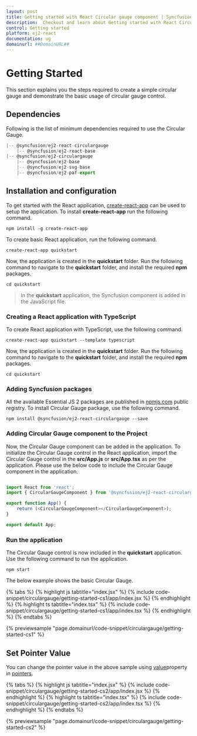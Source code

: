 ```yaml
---
layout: post
title: Getting started with React Circular gauge component | Syncfusion
description:  Checkout and learn about Getting started with React Circular gauge component of Syncfusion Essential JS 2 and more details.
control: Getting started 
platform: ej2-react
documentation: ug
domainurl: ##DomainURL##
---
```


# Getting Started

This section explains you the steps required to create a simple circular gauge and demonstrate the basic usage of circular gauge control.

## Dependencies

Following is the list of minimum dependencies required to use the Circular Gauge.

```ts
|-- @syncfusion/ej2-react-circulargauge
    |-- @syncfusion/ej2-react-base
|-- @syncfusion/ej2-circulargauge
    |-- @syncfusion/ej2-base
    |-- @syncfusion/ej2-svg-base
    |-- @syncfusion/ej2-paf-export
```

## Installation and configuration

To get started with the React application, [create-react-app](https://github.com/facebook/create-react-app) can be used to setup the application. To install **create-react-app** run the following command.

```
npm install -g create-react-app
```

To create basic React application, run the following command.

```
create-react-app quickstart
```

Now, the application is created in the **quickstart** folder. Run the following command to navigate to the **quickstart** folder, and install the required **npm** packages.

```
cd quickstart
```

> In the **quickstart** application, the Syncfusion component is added in the JavaScript file.

### Creating a React application with TypeScript

To create React application with TypeScript, use the following command.

```
create-react-app quickstart --template typescript
```

Now, the application is created in the **quickstart** folder. Run the following command to navigate to the **quickstart** folder, and install the required **npm** packages.

```
cd quickstart
```

### Adding Syncfusion packages

All the available Essential JS 2 packages are published in [npmjs.com](https://www.npmjs.com/~syncfusionorg) public registry. To install Circular Gauge package, use the following command.

```
npm install @syncfusion/ej2-react-circulargauge --save
```

### Adding Circular Gauge component to the Project

Now, the Circular Gauge component can be added in the application. To initialize the Circular Gauge control in the React application, import the Circular Gauge control in the **src/App.js** or **src/App.tsx** as per the application. Please use the below code to include the Circular Gauge component in the application.

```ts

import React from 'react';
import { CircularGaugeComponent } from '@syncfusion/ej2-react-circulargauge';

export function App() {
    return (<CircularGaugeComponent></CircularGaugeComponent>);
}

export default App;

```

### Run the application

The Circular Gauge control is now included in the **quickstart** application. Use the following command to run the application.

```
npm start
```

The below example shows the basic Circular Gauge.

{% tabs %}
{% highlight js tabtitle="index.jsx" %}
{% include code-snippet/circulargauge/getting-started-cs1/app/index.jsx %}
{% endhighlight %}
{% highlight ts tabtitle="index.tsx" %}
{% include code-snippet/circulargauge/getting-started-cs1/app/index.tsx %}
{% endhighlight %}
{% endtabs %}

 {% previewsample "page.domainurl/code-snippet/circulargauge/getting-started-cs1" %}

## Set Pointer Value

You can change the pointer value in the above sample using [value](https://ej2.syncfusion.com/react/documentation/api/circular-gauge/pointer/#value-number)property in [pointers](https://ej2.syncfusion.com/react/documentation/api/circular-gauge/pointer/).

{% tabs %}
{% highlight js tabtitle="index.jsx" %}
{% include code-snippet/circulargauge/getting-started-cs2/app/index.jsx %}
{% endhighlight %}
{% highlight ts tabtitle="index.tsx" %}
{% include code-snippet/circulargauge/getting-started-cs2/app/index.tsx %}
{% endhighlight %}
{% endtabs %}

 {% previewsample "page.domainurl/code-snippet/circulargauge/getting-started-cs2" %}
